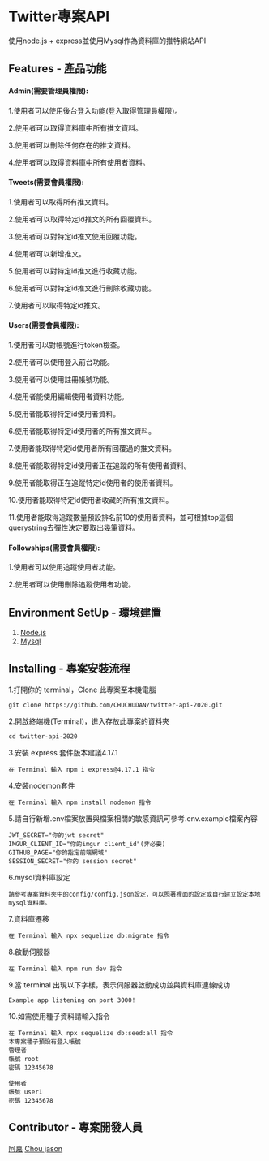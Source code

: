 Twitter專案API
====
使用node.js + express並使用Mysql作為資料庫的推特網站API

Features - 產品功能
-----
#### Admin(需要管理員權限):

1.使用者可以使用後台登入功能(登入取得管理員權限)。

2.使用者可以取得資料庫中所有推文資料。

3.使用者可以刪除任何存在的推文資料。

4.使用者可以取得資料庫中所有使用者資料。

#### Tweets(需要會員權限):

1.使用者可以取得所有推文資料。

2.使用者可以取得特定id推文的所有回覆資料。

3.使用者可以對特定id推文使用回覆功能。

4.使用者可以新增推文。

5.使用者可以對特定id推文進行收藏功能。

6.使用者可以對特定id推文進行刪除收藏功能。

7.使用者可以取得特定id推文。

#### Users(需要會員權限):

1.使用者可以對帳號進行token檢查。

2.使用者可以使用登入前台功能。

3.使用者可以使用註冊帳號功能。

4.使用者能使用編輯使用者資料功能。

5.使用者能取得特定id使用者資料。

6.使用者能取得特定id使用者的所有推文資料。

7.使用者能取得特定id使用者所有回覆過的推文資料。

8.使用者能取得特定id使用者正在追蹤的所有使用者資料。

9.使用者能取得正在追蹤特定id使用者的使用者資料。

10.使用者能取得特定id使用者收藏的所有推文資料。

11.使用者能取得追蹤數量預設排名前10的使用者資料，並可根據top這個querystring去彈性決定要取出幾筆資料。

#### Followships(需要會員權限):

1.使用者可以使用追蹤使用者功能。

2.使用者可以使用刪除追蹤使用者功能。

Environment SetUp - 環境建置
-----
1. [Node.js](https://nodejs.org/en/)
2. [Mysql](https://www.mysql.com/)

Installing - 專案安裝流程
----
1.打開你的 terminal，Clone 此專案至本機電腦

    git clone https://github.com/CHUCHUDAN/twitter-api-2020.git
    
2.開啟終端機(Terminal)，進入存放此專案的資料夾

    cd twitter-api-2020
    
3.安裝 express 套件版本建議4.17.1

    在 Terminal 輸入 npm i express@4.17.1 指令
    
4.安裝nodemon套件
    
    在 Terminal 輸入 npm install nodemon 指令
    
5.請自行新增.env檔案放置與檔案相關的敏感資訊可參考.env.example檔案內容

    JWT_SECRET="你的jwt secret"
    IMGUR_CLIENT_ID="你的imgur client_id"(非必要)
    GITHUB_PAGE="你的指定前端網域"
    SESSION_SECRET="你的 session secret"

6.mysql資料庫設定

    請參考專案資料夾中的config/config.json設定，可以照著裡面的設定或自行建立設定本地mysql資料庫。

7.資料庫遷移

    在 Terminal 輸入 npx sequelize db:migrate 指令  
    
8.啟動伺服器
  
    在 Terminal 輸入 npm run dev 指令
    
9.當 terminal 出現以下字樣，表示伺服器啟動成功並與資料庫連線成功

    Example app listening on port 3000!

10.如需使用種子資料請輸入指令

    在 Terminal 輸入 npx sequelize db:seed:all 指令
    本專案種子預設有登入帳號
    管理者
    帳號 root
    密碼 12345678

    使用者
    帳號 user1
    密碼 12345678
    
Contributor - 專案開發人員
-----
[阿嘉](https://github.com/CHUCHUDAN)
[Chou jason](https://github.com/pleasesailas)
